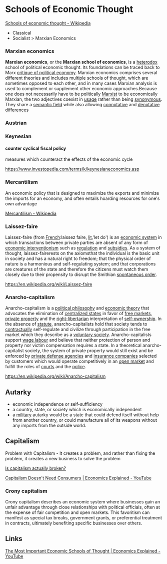 # Schools of Economic Thought

[Schools of economic thought - Wikipedia](https://en.wikipedia.org/wiki/Schools_of_economic_thought)

- Classical
- Socialist > Marxian Economics

### Marxian economics

**Marxian economics**, or the **Marxian school of economics**, is a [heterodox](https://en.wikipedia.org/wiki/Heterodox_economics) school of political economic thought. Its foundations can be traced back to Marx [critique of political economy](https://en.wikipedia.org/wiki/Critique_of_political_economy). Marxian economics comprises several different theories and includes multiple schools of thought, which are sometimes opposed to each other, and in many cases Marxian analysis is used to complement or supplement other economic approaches.Because one does not necessarily have to be politically [Marxist](https://en.wikipedia.org/wiki/Marxism) to be economically Marxian, the two adjectives coexist in [usage](https://en.wikipedia.org/wiki/Usage) rather than being [synonymous](https://en.wikipedia.org/wiki/Synonym). They share a [semantic field](https://en.wikipedia.org/wiki/Semantic_field) while also allowing [connotative](https://en.wikipedia.org/wiki/Connotation) and [denotative](https://en.wikipedia.org/wiki/Denotation) differences

### Austrian

### Keynesian

#### counter cyclical fiscal policy

measures which counteract the effects of the economic cycle

https://www.investopedia.com/terms/k/keynesianeconomics.asp

### Mercantilism

An economic policy that is designed to maximize the exports and minimize the imports for an economy, and often entails hoarding resources for one's own advantage

[Mercantilism - Wikipedia](https://en.wikipedia.org/wiki/Mercantilism)

### Laissez-faire

Laissez-faire (from [French](https://en.wikipedia.org/wiki/French_language):laissez faire, [lit.](https://en.wikipedia.org/wiki/Literal_translation)'let do') is an [economic system](https://en.wikipedia.org/wiki/Economic_system) in which transactions between private parties are absent of any form of [economic interventionism](https://en.wikipedia.org/wiki/Economic_interventionism) such as [regulation](https://en.wikipedia.org/wiki/Regulation) and [subsidies](https://en.wikipedia.org/wiki/Subsidy). As a system of thought, laissez-fairerests on the axiomsthat the individual is the basic unit in society and has a natural right to freedom; that the physical order of nature is a harmonious and self-regulating system; and that corporations are creatures of the state and therefore the citizens must watch them closely due to their propensity to disrupt the Smithian [spontaneous order](https://en.wikipedia.org/wiki/Spontaneous_order).

https://en.wikipedia.org/wiki/Laissez-faire

### Anarcho-capitalism

Anarcho-capitalism is a [political philosophy](https://en.wikipedia.org/wiki/Political_philosophy) and [economic theory](https://en.wikipedia.org/wiki/Economic_theory) that advocates the elimination of [centralized states](https://en.wikipedia.org/wiki/Centralized_state) in favor of [free markets](https://en.wikipedia.org/wiki/Free_market), [private property](https://en.wikipedia.org/wiki/Private_property) and the [right-libertarian](https://en.wikipedia.org/wiki/Right-libertarian) interpretation of [self-ownership](https://en.wikipedia.org/wiki/Self-ownership). In the absence of [statute](https://en.wikipedia.org/wiki/Statute), anarcho-capitalists hold that society tends to [contractually](https://en.wikipedia.org/wiki/Contract) self-regulate and civilize through participation in the free market which they describe as a [voluntary society](https://en.wikipedia.org/wiki/Voluntary_society). Anarcho-capitalists support [wage labour](https://en.wikipedia.org/wiki/Wage_labour) and believe that neither protection of person and property nor victim compensation requires a state. In a theoretical anarcho-capitalist society, the system of private property would still exist and be enforced by [private defense agencies](https://en.wikipedia.org/wiki/Private_defense_agencies) and [insurance companies](https://en.wikipedia.org/wiki/Insurance_companies) selected by customers which would operate competitively in an [open market](https://en.wikipedia.org/wiki/Open_market) and fulfill the roles of [courts](https://en.wikipedia.org/wiki/Court) and the [police](https://en.wikipedia.org/wiki/Police).

https://en.wikipedia.org/wiki/Anarcho-capitalism

## Autarky

- economic independence or self-sufficiency
- a country, state, or society which is economically independent
- a [military](https://en.wikipedia.org/wiki/Military) autarky would be a state that could defend itself without help from another country, or could manufacture all of its weapons without any imports from the outside world.

## Capitalism

Problem with Capitalism - It creates a problem, and rather than fixing the problem, it creates a new business to solve the problem

[Is capitalism actually broken?](https://www.youtube.com/watch?v=wcR815SfWOU)

[Capitalism Doesn't Need Consumers | Economics Explained - YouTube](https://www.youtube.com/watch?v=XySs_KgzyDc&ab_channel=EconomicsExplained)

### Crony capitalism

Crony capitalism describes an economic system where businesses gain an unfair advantage through close relationships with political officials, often at the expense of fair competition and open markets. This favoritism can manifest as special tax breaks, government grants, or preferential treatment in contracts, ultimately benefiting specific businesses over others.

## Links

[The Most Important Economic Schools of Thought | Economics Explained - YouTube](https://www.youtube.com/watch?v=o6UXRZ2XwgU&ab_channel=EconomicsExplained)
